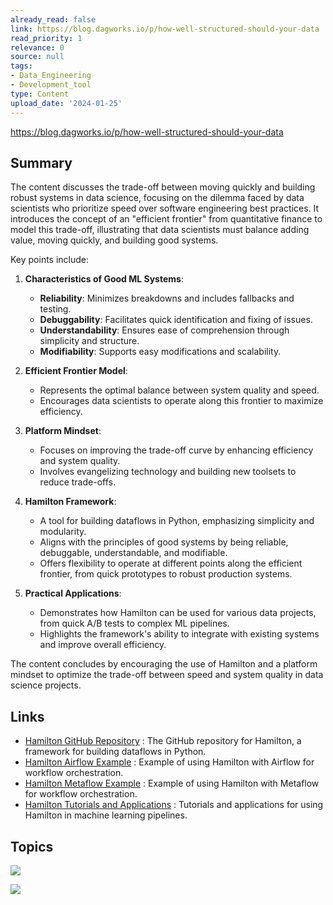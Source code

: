 ```yaml
---
already_read: false
link: https://blog.dagworks.io/p/how-well-structured-should-your-data
read_priority: 1
relevance: 0
source: null
tags:
- Data_Engineering
- Development_tool
type: Content
upload_date: '2024-01-25'
---
```


https://blog.dagworks.io/p/how-well-structured-should-your-data
## Summary

The content discusses the trade-off between moving quickly and building robust systems in data science, focusing on the dilemma faced by data scientists who prioritize speed over software engineering best practices. It introduces the concept of an "efficient frontier" from quantitative finance to model this trade-off, illustrating that data scientists must balance adding value, moving quickly, and building good systems.

Key points include:

1. **Characteristics of Good ML Systems**:
   - **Reliability**: Minimizes breakdowns and includes fallbacks and testing.
   - **Debuggability**: Facilitates quick identification and fixing of issues.
   - **Understandability**: Ensures ease of comprehension through simplicity and structure.
   - **Modifiability**: Supports easy modifications and scalability.

2. **Efficient Frontier Model**:
   - Represents the optimal balance between system quality and speed.
   - Encourages data scientists to operate along this frontier to maximize efficiency.

3. **Platform Mindset**:
   - Focuses on improving the trade-off curve by enhancing efficiency and system quality.
   - Involves evangelizing technology and building new toolsets to reduce trade-offs.

4. **Hamilton Framework**:
   - A tool for building dataflows in Python, emphasizing simplicity and modularity.
   - Aligns with the principles of good systems by being reliable, debuggable, understandable, and modifiable.
   - Offers flexibility to operate at different points along the efficient frontier, from quick prototypes to robust production systems.

5. **Practical Applications**:
   - Demonstrates how Hamilton can be used for various data projects, from quick A/B tests to complex ML pipelines.
   - Highlights the framework's ability to integrate with existing systems and improve overall efficiency.

The content concludes by encouraging the use of Hamilton and a platform mindset to optimize the trade-off between speed and system quality in data science projects.
## Links

- [Hamilton GitHub Repository](http://github.com/DAGWorks-Inc/hamilton) : The GitHub repository for Hamilton, a framework for building dataflows in Python.
- [Hamilton Airflow Example](https://github.com/DAGWorks-Inc/hamilton/tree/main/examples/airflow) : Example of using Hamilton with Airflow for workflow orchestration.
- [Hamilton Metaflow Example](https://github.com/outerbounds/hamilton-metaflow) : Example of using Hamilton with Metaflow for workflow orchestration.
- [Hamilton Tutorials and Applications](https://www.tryhamilton.dev/tutorials-applications/ml-pipeline) : Tutorials and applications for using Hamilton in machine learning pipelines.

## Topics

![](topics/Concept/Efficient%20Frontier)

![](topics/Tool/Hamilton)